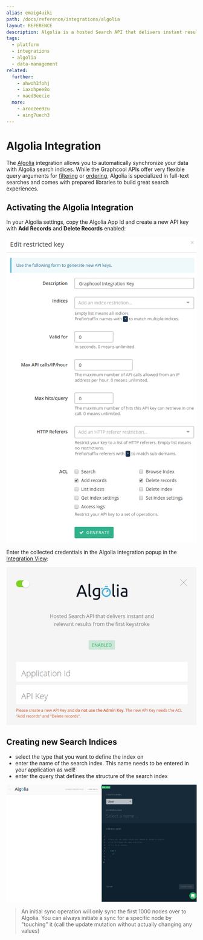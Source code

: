 ```yaml
---
alias: emaig4uiki
path: /docs/reference/integrations/algolia
layout: REFERENCE
description: Algolia is a hosted Search API that delivers instant results. Auto-sync your GraphQL data to Algolia search indices with this integration.
tags:
  - platform
  - integrations
  - algolia
  - data-management
related:
  further:
    - ahwoh2fohj
    - iaxohpee8o
    - naed3eecie
  more:
    - aroozee9zu
    - aing7uech3
---
```


# Algolia Integration

The [Algolia](https://algolia.com) integration allows you to automatically synchronize your data with Algolia search indices. While the Graphcool APIs offer very flexible query arguments for [filtering](!alias-xookaexai0) or [ordering](vequoog7hu), Algolia is specialized in full-text searches and comes with prepared libraries to build great search experiences.

## Activating the Algolia Integration

In your Algolia settings, copy the Algolia App Id and create a new API key with **Add Records** and **Delete Records** enabled:

![](./algolia-settings.png?width=295)

Enter the collected credentials in the Algolia integration popup in the [Integration View]():

![](./algolia-credentials.png?width=295)

## Creating new Search Indices

* select the type that you want to define the index on
* enter the name of the search index. This name needs to be entered in your application as well!
* enter the query that defines the structure of the search index

![](./algolia-create-index.png)

> An initial sync operation will only sync the first 1000 nodes over to Algolia. You can always initiate a sync for a specific node by "touching" it (call the update mutation without actually changing any values)
